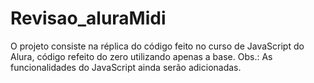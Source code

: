 # Revisao_aluraMidi
O projeto consiste na réplica do código feito no curso de JavaScript do Alura, código refeito do zero utilizando apenas a base.
Obs.: As funcionalidades do JavaScript ainda serão adicionadas.
